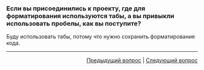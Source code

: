 ### Если вы присоединились к проекту, где для форматирования используются табы, а вы привыкли использовать пробелы, как вы поступите?

Буду использовать табы, потому что нужно сохранить форматирование кода.

---

<div align="right">
    <a href="8.md">Предыдущий вопрос</a> | <a href="10.md">Следующий вопрос</a>
</div>
